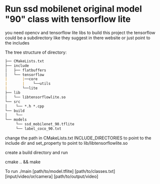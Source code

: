 # Run ssd mobilenet original model "90" class with tensorflow lite



you need opencv and tensorflow lite libs to build this project
the tensorflow could be a subdirectory like they suggest in there website or just point to the includes

The tree structure of directory:
```md
├── CMakeLists.txt
├── include
│   ├── flatbuffers
│   └── tensorflow
|       |──core
|       |    └──utils
|       └──lite
├── lib
│   └── libtensorflowlite.so
└── src
│    └── *.h *.cpp
└── build
│    └── 
└── models
     └── ssd_mobilenet_90.tflite
     └── label_coco_90.txt

```
change the path in CMakeLists.txt
INCLUDE_DIRECTORIES to point to the include dir and 
set_property to point to lib/libtensorflowlite.so


create a build directory and run 

cmake .. && make

To run 
./main [path/to/model.tflite] [path/to/classes.txt] [input/video/or/camera] [path/to/output/video] 
